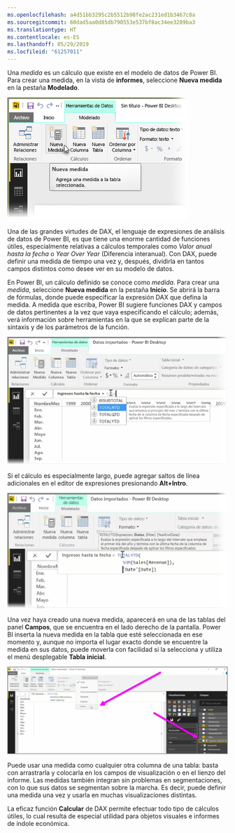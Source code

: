 ```yaml
---
ms.openlocfilehash: a4d51bb3295c2b5512b98fe2ac231ed1b3467c8a
ms.sourcegitcommit: 60dad5aa0d85db790553e537bf8ac34ee3289ba3
ms.translationtype: HT
ms.contentlocale: es-ES
ms.lasthandoff: 05/29/2019
ms.locfileid: "61257011"
---
```

Una *medida* es un cálculo que existe en el modelo de datos de Power BI. Para crear una medida, en la vista de **informes**, seleccione **Nueva medida** en la pestaña **Modelado**.

![](media/2-5-create-calculated-measures/2-5_1.png)

Una de las grandes virtudes de DAX, el lenguaje de expresiones de análisis de datos de Power BI, es que tiene una enorme cantidad de funciones útiles, especialmente relativas a cálculos temporales como *Valor anual hasta la fecha* o *Year Over Year* (Diferencia interanual). Con DAX, puede definir una medida de tiempo una vez y, después, dividirla en tantos campos distintos como desee ver en su modelo de datos.

En Power BI, un cálculo definido se conoce como *medida*. Para crear una *medida*, seleccione **Nueva medida** en la pestaña **Inicio**. Se abrirá la barra de fórmulas, donde puede especificar la expresión DAX que defina la medida. A medida que escriba, Power BI sugiere funciones DAX y campos de datos pertinentes a la vez que vaya especificando el cálculo; además, verá información sobre herramientas en la que se explican parte de la sintaxis y de los parámetros de la función.

![](media/2-5-create-calculated-measures/2-5_2.png)

Si el cálculo es especialmente largo, puede agregar saltos de línea adicionales en el editor de expresiones presionando **Alt+Intro**.

![](media/2-5-create-calculated-measures/2-5_3.png)

Una vez haya creado una nueva medida, aparecerá en una de las tablas del panel **Campos**, que se encuentra en el lado derecho de la pantalla. Power BI inserta la nueva medida en la tabla que esté seleccionada en ese momento y, aunque no importa el lugar exacto donde se encuentre la medida en sus datos, puede moverla con facilidad si la selecciona y utiliza el menú desplegable **Tabla inicial**.

![](media/2-5-create-calculated-measures/2-5_4.png)

Puede usar una medida como cualquier otra columna de una tabla: basta con arrastrarla y colocarla en los campos de visualización o en el lienzo del informe. Las medidas también integran sin problemas en segmentaciones, con lo que sus datos se segmentan sobre la marcha. Es decir, puede definir una medida una vez y usarla en muchas visualizaciones distintas.

La eficaz función **Calcular** de DAX permite efectuar todo tipo de cálculos útiles, lo cual resulta de especial utilidad para objetos visuales e informes de índole económica.

